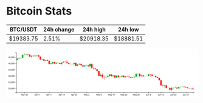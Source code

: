 # Bitcoin Stats

BTC/USDT|24h change|24h high|24h low|
|---|---|---|---|
|$19383.75|2.51%|$20918.35|$18881.51|

<img src="./chart.svg">
